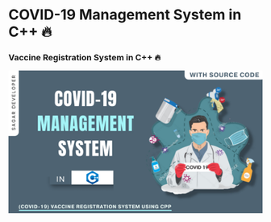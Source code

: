 # COVID-19 Management System in C++ 🔥

### Vaccine Registration System in C++ 🔥



![Modal popup](/preview.png)
